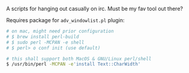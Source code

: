 A scripts for hanging out casually on irc. Must be my fav tool out there?
  
Requires package for `adv_windowlist.pl` plugin: 
  
```sh
# on mac, might need prior configuration
# $ brew install perl-build
# $ sudo perl -MCPAN -e shell
# $ perl> o conf init (use default)

# this shall support both MacOS & GNU/Linux perl/shell
$ /usr/bin/perl -MCPAN -e'install Text::CharWidth'
```

